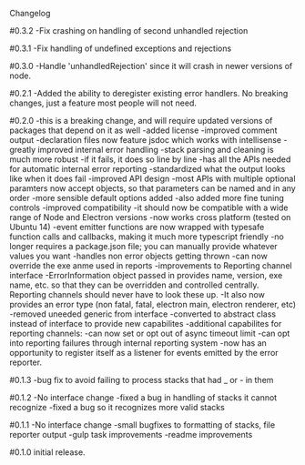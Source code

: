 Changelog

#0.3.2
-Fix crashing on handling of second unhandled rejection

#0.3.1
-Fix handling of undefined exceptions and rejections

#0.3.0
-Handle 'unhandledRejection' since it will crash in newer versions of node.

#0.2.1
-Added the ability to deregister existing error handlers. No breaking changes, just a feature most people will not need.

#0.2.0
-this is a breaking change, and will require updated versions of packages that depend on it as well
-added license
-improved comment output
    -declaration files now feature jsdoc which works with intellisense
-greatly improved internal error handling
    -stack parsing and cleaning is much more robust
    -if it fails, it does so line by line
    -has all the APIs needed for automatic internal error reporting
    -standardized what the output looks like when it does fail
-improved API design
    -most APIs with multiple optional paramters now accept objects, so that parameters can be named and in any order
    -more sensible default options added
    -also added more fine tuning controls
-improved compatibility
    -it should now be compatible with a wide range of Node and Electron versions
    -now works cross platform (tested on Ubuntu 14)
-event emitter functions are now wrapped with typesafe function calls and callbacks, making it much more typescript friendly
-no longer requires a package.json file; you can manually provide whatever values you want
-handles non error objects getting thrown
-can now override the exe anme used in reports
-improvements to Reporting channel interface
    -ErrorInformation object passed in provides name, version, exe name, etc. so that they can be overridden and controlled centrally. Reporting channels should never have to look these up.
    -It also now provides an error type (non fatal, fatal, electron main, electron renderer, etc)
    -removed uneeded generic from interface
    -converted to abstract class instead of interface to provide new capabilites
    -additional capabilites for reporting channels:
        -can now set or opt out of async timeout limit
        -can opt into reporting failures through internal reporting system
        -now has an opportunity to register itself as a listener for events emitted by the error reporter.

#0.1.3
-bug fix to avoid failing to process stacks that had _ or - in them

#0.1.2
-No interface change
-fixed a bug in handling of stacks it cannot recognize
-fixed a bug so it recognizes more valid stacks

#0.1.1
-No interface change
-small bugfixes to formatting of stacks, file reporter output
-gulp task improvements
-readme improvements

#0.1.0
initial release.
